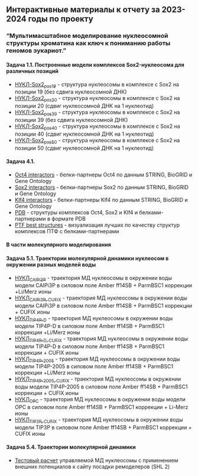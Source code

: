 ##  Интерактивные материалы к отчету за 2023-2024 годы по проекту
### “Мультимасштабное моделирование нуклеосомной структуры хроматина как ключ к пониманию работы геномов эукариот.”

#### Задача 1.1. Построенные модели комплексов Sox2-нуклеосома для различных позиций
* [НУКЛ-Sox2<sub>pos19</sub>](constructed_complexes/sox2_pos_19_shift_0.pdb) - структура нуклеосомы в комплексе с Sox2 на позиции 19 (без сдвига нуклеосомной ДНК)
* [НУКЛ-Sox2<sub>pos20</sub>](constructed_complexes/sox2_pos_20_shift_1.pdb) - структура нуклеосомы в комплексе с Sox2 на позиции 20 (сдвиг нуклеосомной ДНК на 1 нуклеотид)
* [НУКЛ-Sox2<sub>pos39</sub>](constructed_complexes/sox2_pos_39_shift_0.pdb) - структура нуклеосомы в комплексе с Sox2 на позиции 39 (без сдвига нуклеосомной ДНК)
* [НУКЛ-Sox2<sub>pos40</sub>](constructed_complexes/sox2_pos_40_shift_1.pdb) - структура нуклеосомы в комплексе с Sox2 на позиции 40 (сдвиг нуклеосомной ДНК на 1 нуклеотид)
* [НУКЛ-Sox2<sub>pos50</sub>](constructed_complexes/sox2_pos_50_shift_1.pdb) - структура нуклеосомы в комплексе с Sox2 на позиции 50 (сдвиг нуклеосомной ДНК на 1 нуклеотид)

#### Задача 4.1. 
* [Oct4 interactors](PTF_interactors/oct4_interactors.html) - белки-партнеры Oct4 по данным STRING, BioGRID и Gene Ontology
* [Sox2 interactors](PTF_interactors/sox2_interactors.html) - белки-партнеры Sox2 по данным STRING, BioGRID и Gene Ontology
* [Klf4 interactors](PTF_interactors/klf4_interactors.html) - белки-партнеры Klf4 по данным STRING, BioGRID и Gene Ontology
* [PDB](PTF_structures/) - структуры комплексов Oct4, Sox2 и Klf4 и белками-партнерами в формате PDB
* [PTF best structures](PTF_structures/best.html) - визуализация лучших по качеству структур комплексов ПТФ с белками-партнерами
  
#### В части молекулярного моделирования
#### Задача 5.1. Траектории молекулярной динамики нуклеосом в окружении разных моделей воды 
* [НУКЛ<sub>CAIPi3P</sub>](trajectories/ncp_caipi3p) - траектория МД нуклеосомы в окружении воды модели CAIPi3P в силовом поле Amber ff14SB + ParmBSC1 коррекции +Li/Merz ионы 
* [НУКЛ<sub>CAIPi3P, CUFIX</sub>](trajectories/ncp_caipi3p_cufix) - траектория МД нуклеосомы в окружении воды модели CAIPi3P в силовом поле Amber ff14SB + ParmBSC1 коррекции + CUFIX ионы 
* [НУКЛ<sub>TIP4P-D</sub>](trajectories/ncp_tip4pd) - траектория МД нуклеосомы в окружении воды модели TIP4P-D в силовом поле Amber ff14SB + ParmBSC1 коррекции +Li/Merz ионы 
* [НУКЛ<sub>TIP4P-D, CUFIX</sub>](trajectories/ncp_tip4pd_cufix) - траектория МД нуклеосомы в окружении воды модели TIP4P-D в силовом поле Amber ff14SB + ParmBSC1 коррекции + CUFIX ионы 
* [НУКЛ<sub>TIP4P-2005</sub>](trajectories/ncp_tip4p2005) - траектория МД нуклеосомы в окружении воды модели TIP4P-2005 в силовом поле Amber ff14SB + ParmBSC1 коррекции +Li/Merz ионы 
* [НУКЛ<sub>TIP4P-2005, CUFIX</sub>](trajectories/ncp_tip4p2005_cufix) - траектория МД нуклеосомы в окружении воды модели TIP4P-2005 в силовом поле Amber ff14SB + ParmBSC1 коррекции + CUFIX ионы
* [НУКЛ<sub>OPC</sub>](trajectories/ncp_opc) - траектория МД нуклеосомы в окружении воды модели OPC в силовом поле Amber ff14SB + ParmBSC1 коррекции + Li-Merz ионы 
* [НУКЛ<sub>TIP3P, CUFIX</sub>](trajectories/ncp_tip3p_opc) - траектория МД нуклеосомы в окружении воды модели TIP3P в силовом поле Amber ff14SB + ParmBSC1 коррекции + CUFIX ионы 

#### Задача 5.4. Траектории молекулярной динамики 
* [Тестовый расчет](trajectories/rbbna_test) управляемой МД нуклеосомы с применением внешних потенциалов к сайту посадки ремоделеров (SHL 2)
